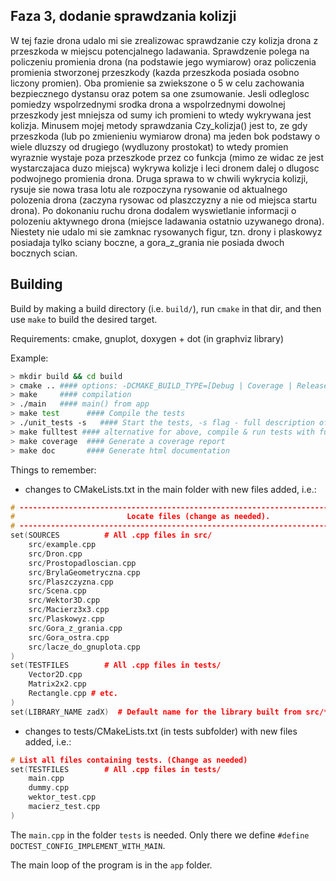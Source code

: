 
## Faza 3, dodanie sprawdzania kolizji

W tej fazie drona udalo mi sie zrealizowac sprawdzanie czy kolizja drona z przeszkoda w miejscu potencjalnego ladawania. Sprawdzenie polega na policzeniu promienia drona (na podstawie jego wymiarow) oraz policzenia promienia stworzonej przeszkody (kazda przeszkoda posiada osobno liczony promien). Oba promienie sa zwiekszone o 5 w celu zachowania bezpiecznego dystansu oraz potem sa one zsumowanie. Jesli odleglosc pomiedzy wspolrzednymi srodka drona a wspolrzednymi dowolnej przeszkody jest mniejsza od sumy ich promieni to wtedy wykrywana jest kolizja. Minusem mojej metody sprawdzania Czy_kolizja() jest to, ze gdy przeszkoda (lub po zmienieniu wymiarow drona) ma jeden bok podstawy o wiele dluzszy od drugiego (wydluzony prostokat) to wtedy promien wyraznie wystaje poza przeszkode przez co funkcja (mimo ze widac ze jest wystarczajaca duzo miejsca) wykrywa kolizje i leci dronem dalej o dlugosc podwojnego promienia drona. Druga sprawa to w chwili wykrycia kolizji, rysuje sie nowa trasa lotu ale rozpoczyna rysowanie od aktualnego polozenia drona (zaczyna rysowac od plaszczyzny a nie od miejsca startu drona). Po dokonaniu ruchu drona dodalem wyswietlanie informacji o polozeniu aktywnego drona (miejsce ladawania ostatnio uzywanego drona). Niestety nie udalo mi sie zamknac rysowanych figur, tzn. drony i plaskowyz posiadaja tylko sciany boczne, a gora_z_grania nie posiada dwoch bocznych scian.


## Building

Build by making a build directory (i.e. `build/`), run `cmake` in that dir, and then use `make` to build the desired target.

Requirements: cmake, gnuplot, doxygen + dot (in graphviz library)

Example:

``` bash
> mkdir build && cd build
> cmake .. #### options: -DCMAKE_BUILD_TYPE=[Debug | Coverage | Release], Debug is default
> make     #### compilation
> ./main   #### main() from app
> make test      #### Compile the tests
> ./unit_tests -s   #### Start the tests, -s flag - full description of each case
> make fulltest #### alternative for above, compile & run tests with full decription
> make coverage  #### Generate a coverage report
> make doc       #### Generate html documentation
```

Things to remember:
* changes to CMakeLists.txt in the main folder with new files added, i.e.:
```cpp
# --------------------------------------------------------------------------------
#                         Locate files (change as needed).
# --------------------------------------------------------------------------------
set(SOURCES          # All .cpp files in src/
    src/example.cpp
    src/Dron.cpp
    src/Prostopadloscian.cpp
    src/BrylaGeometryczna.cpp
    src/Plaszczyzna.cpp
    src/Scena.cpp
    src/Wektor3D.cpp
    src/Macierz3x3.cpp
    src/Plaskowyz.cpp
    src/Gora_z_grania.cpp
    src/Gora_ostra.cpp
    src/lacze_do_gnuplota.cpp
)
set(TESTFILES        # All .cpp files in tests/
    Vector2D.cpp
    Matrix2x2.cpp
    Rectangle.cpp # etc.
)
set(LIBRARY_NAME zadX)  # Default name for the library built from src/*.cpp (change if you wish)
```
* changes to tests/CMakeLists.txt (in tests subfolder) with new files added, i.e.:
```cpp
# List all files containing tests. (Change as needed)
set(TESTFILES        # All .cpp files in tests/
    main.cpp
    dummy.cpp
    wektor_test.cpp
    macierz_test.cpp
)
```
The `main.cpp` in the folder `tests` is needed. Only there we define `#define DOCTEST_CONFIG_IMPLEMENT_WITH_MAIN`.

The main loop of the program is in the `app` folder.

